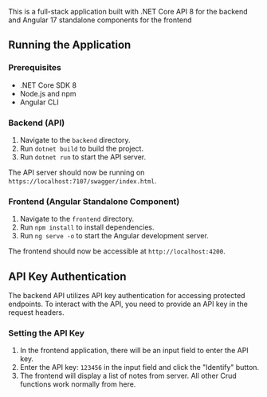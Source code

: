This is a full-stack application built with .NET Core API 8 for the backend and Angular 17 standalone components for the frontend

## Running the Application

### Prerequisites
- .NET Core SDK 8
- Node.js and npm
- Angular CLI

### Backend (API)
1. Navigate to the `backend` directory.
2. Run `dotnet build` to build the project.
3. Run `dotnet run` to start the API server.

The API server should now be running on `https://localhost:7107/swagger/index.html`.

### Frontend (Angular Standalone Component)
1. Navigate to the `frontend` directory.
2. Run `npm install` to install dependencies.
3. Run `ng serve -o` to start the Angular development server.

The frontend should now be accessible at `http://localhost:4200`.

## API Key Authentication

The backend API utilizes API key authentication for accessing protected endpoints. To interact with the API, you need to provide an API key in the request headers.

### Setting the API Key
1. In the frontend application, there will be an input field to enter the API key.
2. Enter the API key: `123456` in the input field and click the "Identify" button.
3. The frontend will display a list of notes from server. All other Crud functions work normally from here.
